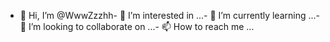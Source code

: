 - 👋 Hi, I’m @WwwZzzhh- 👀 I’m interested in ...- 🌱 I’m currently learning ...- 💞️ I’m looking to collaborate on ...- 📫 How to reach me ...<!---WwwZzzhh/WwwZzzhh is a ✨ special ✨ repository because its `README.md` (this file) appears on your GitHub profile.You can click the Preview link to take a look at your changes.--->
